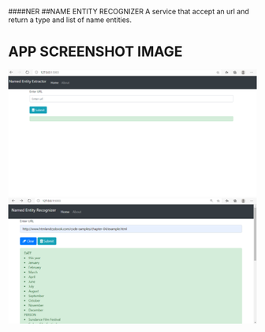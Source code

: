 ####NER
##NAME ENTITY RECOGNIZER
 A service that accept an url  and return a type and list of name entities.


# APP SCREENSHOT IMAGE
![Optional Text](output1.PNG)
![Optional Text](output2.PNG)
